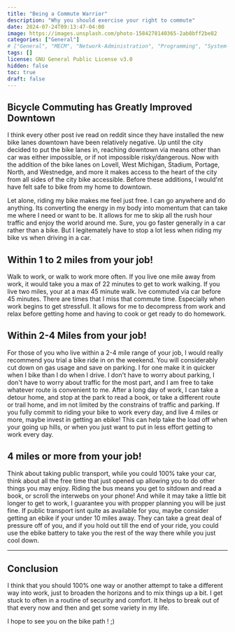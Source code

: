 ```yaml
---
title: "Being a Commute Warrior"
description: "Why you should exercise your right to commute" 
date: 2024-07-24T09:13:47-04:00
image: https://images.unsplash.com/photo-1584278140365-2ab8bff2be82
categories: ["General"]
# ["General", "MECM", "Network-Administration", "Programming", "System-Administration"]
tags: []
license: GNU General Public License v3.0 
hidden: false
toc: true
draft: false
---
```


## Bicycle Commuting has Greatly Improved Downtown

I think every other post ive read on reddit since they have installed the new bike lanes downtown have been relatively negative. Up until the city decided to put the bike lanes in, reaching downtown via means other than car was either impossible, or if not impossible risky/dangerous. Now with the addition of the bike lanes on Lovell, West Michigan, Stadium, Portage, North, and Westnedge, and more it makes access to the heart of the city from all sides of the city bike accessible. Before these additions, I would'nt have felt safe to bike from my home to downtown.

Let alone, riding my bike makes me feel just free. I can go anywhere and do anything. Its converting the energy in my body into momentum that can take me where I need or want to be. It allows for me to skip all the rush hour traffic and enjoy the world around me. Sure, you go faster generally in a car rather than a bike. But I legitemately have to stop a lot less when riding my bike vs when driving in a car. 

## Within 1 to 2 miles from your job!

Walk to work, or walk to work more often. If you live one mile away from work, it would take you a max of 22 minutes to get to work walking. If you live two miles, your at a max 45 minute walk. Ive commuted via car before 45 minutes. There are times that I miss that commute time. Especially when work begins to get stressfull. It allows for me to decompress from work and relax before getting home and having to cook or get ready to do homework.

## Within 2-4 Miles from your job!

For those of you who live within a 2-4 mile range of your job, I would really recommend you trial a bike ride in on the weekend. You will considerably cut down on gas usage and save on parking. I for one make it in quicker when I bike than I do when I drive. I don't have to worry about parking, I don't have to worry about traffic for the most part, and I am free to take whatever route is convenient to me. After a long day of work, I can take a detour home, and stop at the park to read a book, or take a different route or trail home, and im not limited by the constrains of traffic and parking. If you fully commit to riding your bike to work every day, and live 4 miles or more, maybe invest in getting an ebike! This can help take the load off when your going up hills, or when you just want to put in less effort getting to work every day.

## 4 miles or more from your job!

Think about taking public transport, while you could 100% take your car, think about all the free time that just opened up allowing you to do other things you may enjoy. Riding the bus means you get to sitdown and read a book, or scroll the interwebs on your phone! And while it may take a little bit longer to get to work, I guarantee you with propper planning you will be just fine. If public transport isnt quite as available for you, maybe consider getting an ebike if your under 10 miles away. They can take a great deal of pressure off of you, and if you hold out till the end of your ride, you could use the ebike battery to take you the rest of the way there while you just cool down.

---

## Conclusion

I think that you should 100% one way or another attempt to take a different way into work, just to broaden the horizons and to mix things up a bit. I get stuck to often in a routine of security and comfort. It helps to break out of that every now and then and get some variety in my life. 

I hope to see you on the bike path ! ;)